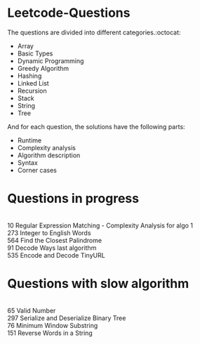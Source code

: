 # Leetcode-Questions

The questions are divided into different categories.:octocat: 
- Array
- Basic Types
- Dynamic Programming
- Greedy Algorithm
- Hashing 
- Linked List
- Recursion
- Stack
- String
- Tree

And for each question, the solutions have the following parts:

- Runtime
- Complexity analysis
- Algorithm description
- Syntax 
- Corner cases

# Questions in progress
<br/> 10	Regular Expression Matching  - Complexity Analysis for algo 1
<br/> 273	Integer to English Words
<br/> 564 Find the Closest Palindrome
<br/> 91  Decode Ways last algorithm
<br/> 535	Encode and Decode TinyURL

# Questions with slow algorithm
<br/> 65	Valid Number
<br/> 297	Serialize and Deserialize Binary Tree
<br/> 76	Minimum Window Substring
<br/> 151	Reverse Words in a String
